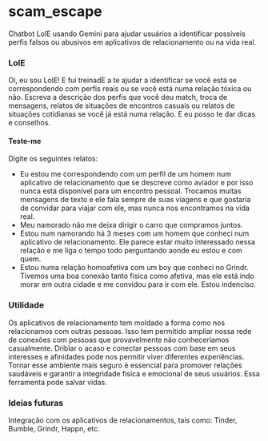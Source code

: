 # scam_escape
Chatbot LolE usando Gemini para ajudar usuários a identificar possíveis perfis falsos ou abusivos em aplicativos de relacionamento ou na vida real.
### LolE
Oi, eu sou LolE! E fui treinadE a te ajudar a identificar se você está se correspondendo com perfis reais ou se você está numa relação tóxica ou não. Escreva a descrição dos perfis que você deu match, troca de mensagens, relatos de situações de encontros casuais ou relatos de situações cotidianas se você já está numa relação. E eu posso te dar dicas e conselhos.
#### Teste-me
Digite os seguintes relatos:
- Eu estou me correspondendo com um perfil de um homem num aplicativo de relacionamento que se descreve como aviador e por isso nunca está disponivel para um encontro pessoal. Trocamos muitas mensagens de texto e ele fala sempre de suas viagens e que gostaria de convidar para viajar com ele, mas nunca nos encontramos na vida real.
- Meu namorado não me deixa dirigir o carro que compramos juntos.
- Estou num namorando há 3 meses com um homem que conheci num aplicativo de relacionamento. Ele parece estar muito interessado nessa relação e me liga o tempo todo perguntando aonde eu estou e com quem.
- Estou numa relação homoafetiva com um boy que conheci no Grindr. Tivemos uma boa conexão tanto física como afetiva, mas ele está indo morar em outra cidade e me convidou para ir com ele. Estou indenciso.
### Utilidade
Os aplicativos de relacionamento tem moldado a forma como nos relacionamos com outras pessoas. Isso tem permitido ampliar nossa rede de conexões com pessoas que provavelmente não conheceríamos casualmente. Driblar o acaso e conectar pessoas com base em seus interesses e afinidades pode nos permitir viver diferentes experiências. Tornar esse ambiente mais seguro é essencial para promover relações saudáveis e garantir a integridade física e emocional de seus usuários. Essa ferramenta pode salvar vidas.
### Ideias futuras
Integração com os aplicativos de relacionamentos, tais como: Tinder, Bumble, Grindr, Happn, etc. 
